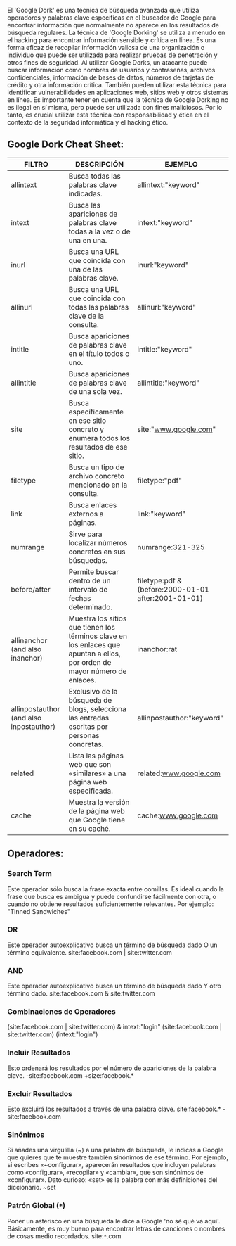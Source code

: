El 'Google Dork' es una técnica de búsqueda avanzada que utiliza operadores y palabras clave específicas en el buscador de Google para encontrar información que normalmente no aparece en los resultados de búsqueda regulares.
La técnica de 'Google Dorking' se utiliza a menudo en el hacking para encontrar información sensible y crítica en línea. Es una forma eficaz de recopilar información valiosa de una organización o individuo que puede ser utilizada para realizar pruebas de penetración y otros fines de seguridad.
Al utilizar Google Dorks, un atacante puede buscar información como nombres de usuarios y contraseñas, archivos confidenciales, información de bases de datos, números de tarjetas de crédito y otra información crítica. También pueden utilizar esta técnica para identificar vulnerabilidades en aplicaciones web, sitios web y otros sistemas en línea.
Es importante tener en cuenta que la técnica de Google Dorking no es ilegal en sí misma, pero puede ser utilizada con fines maliciosos. Por lo tanto, es crucial utilizar esta técnica con responsabilidad y ética en el contexto de la seguridad informática y el hacking ético.
## Google Dork Cheat Sheet:

| FILTRO                                  | DESCRIPCIÓN                                                                                                                | EJEMPLO                                             |
| --------------------------------------- | -------------------------------------------------------------------------------------------------------------------------- | --------------------------------------------------- |
| allintext                               | Busca todas las palabras clave indicadas.                                                                                  | allintext:"keyword"                                 |
| intext                                  | Busca las apariciones de palabras clave todas a la vez o de una en una.                                                    | intext:"keyword"                                    |
| inurl                                   | Busca una URL que coincida con una de las palabras clave.                                                                  | inurl:"keyword"                                     |
| allinurl                                | Busca una URL que coincida con todas las palabras clave de la consulta.                                                    | allinurl:"keyword"                                  |
| intitle                                 | Busca apariciones de palabras clave en el título todos o uno.                                                              | intitle:"keyword"                                   |
| allintitle                              | Busca apariciones de palabras clave de una sola vez.                                                                       | allintitle:"keyword"                                |
| site                                    | Busca específicamente en ese sitio concreto y enumera todos los resultados de ese sitio.                                   | site:"www.google.com"                               |
| filetype                                | Busca un tipo de archivo concreto mencionado en la consulta.                                                               | filetype:"pdf"                                      |
| link                                    | Busca enlaces externos a páginas.                                                                                          | link:"keyword"                                      |
| numrange                                | Sirve para localizar números concretos en sus búsquedas.                                                                   | numrange:321-325                                    |
| before/after                            | Permite buscar dentro de un intervalo de fechas determinado.                                                               | filetype:pdf & (before:2000-01-01 after:2001-01-01) |
| allinanchor (and also inanchor)         | Muestra los sitios que tienen los términos clave en los enlaces que apuntan a ellos, por orden de mayor número de enlaces. | inanchor:rat                                        |
| allinpostauthor (and also inpostauthor) | Exclusivo de la búsqueda de blogs, selecciona las entradas escritas por personas concretas.                                | allinpostauthor:"keyword"                           |
| related                                 | Lista las páginas web que son «similares» a una página web especificada.                                                   | related:www.google.com                              |
| cache                                   | Muestra la versión de la página web que Google tiene en su caché.                                                          | cache:www.google.com                                |
## Operadores:
### Search Term
Este operador sólo busca la frase exacta entre comillas. Es ideal cuando la frase que busca es ambigua y puede confundirse fácilmente con otra, o cuando no obtiene resultados suficientemente relevantes. 
Por ejemplo: "Tinned Sandwiches"
### OR
Este operador autoexplicativo busca un término de búsqueda dado O un término equivalente. 
site:facebook.com | site:twitter.com
### AND
Este operador autoexplicativo busca un término de búsqueda dado Y otro término dado. 
site:facebook.com & site:twitter.com
### Combinaciones de Operadores
(site:facebook.com | site:twitter.com) & intext:"login"
(site:facebook.com | site:twitter.com)  (intext:"login")
### Incluir Resultados
Esto ordenará los resultados por el número de apariciones de la palabra clave.
-site:facebook.com +size:facebook.*
### Excluir Resultados
Esto excluirá los resultados a través de una palabra clave.
site:facebook.* -site:facebook.com
### Sinónimos
Si añades una virgulilla (~) a una palabra de búsqueda, le indicas a Google que quieres que te muestre también sinónimos de ese término. Por ejemplo, si escribes «~configurar», aparecerán resultados que incluyen palabras como «configurar», «recopilar» y «cambiar», que son sinónimos de «configurar». Dato curioso: «set» es la palabra con más definiciones del diccionario.
~set
### Patrón Global (`*`)
Poner un asterisco en una búsqueda le dice a Google 'no sé qué va aquí'. Básicamente, es muy bueno para encontrar letras de canciones o nombres de cosas medio recordados.
site:`*`.com